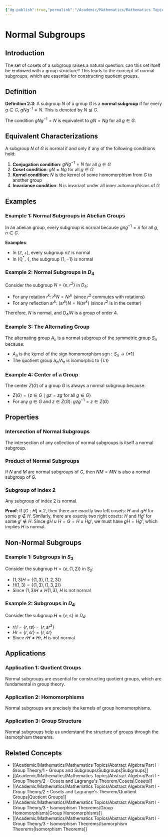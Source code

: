 ```yaml
---
{"dg-publish":true,"permalink":"/Academic/Mathematics/Mathematics Topics/Abstract Algebra/Part I - Group Theory/2 - Cosets and Lagrange's Theorem/Normal Subgroups/"}
---
```



# Normal Subgroups

## Introduction

The set of cosets of a subgroup raises a natural question: can this set itself be endowed with a group structure? This leads to the concept of normal subgroups, which are essential for constructing quotient groups.

## Definition

**Definition 2.3**: A subgroup $N$ of a group $G$ is a **normal subgroup** if for every $g \in G$, $gNg^{-1} = N$. This is denoted by $N \trianglelefteq G$.

The condition $gNg^{-1} = N$ is equivalent to $gN = Ng$ for all $g \in G$.

## Equivalent Characterizations

A subgroup $N$ of $G$ is normal if and only if any of the following conditions hold:

1. **Conjugation condition**: $gNg^{-1} = N$ for all $g \in G$
2. **Coset condition**: $gN = Ng$ for all $g \in G$
3. **Kernel condition**: $N$ is the kernel of some homomorphism from $G$ to another group
4. **Invariance condition**: $N$ is invariant under all inner automorphisms of $G$

## Examples

### Example 1: Normal Subgroups in Abelian Groups

In an abelian group, every subgroup is normal because $gng^{-1} = n$ for all $g, n \in G$.

**Examples**:
- In $(\mathbb{Z}, +)$, every subgroup $n\mathbb{Z}$ is normal
- In $(\mathbb{Q}^*, \cdot)$, the subgroup $\{1, -1\}$ is normal

### Example 2: Normal Subgroups in $D_4$

Consider the subgroup $N = \{e, r^2\}$ in $D_4$:
- For any rotation $r^k$: $r^k N = N r^k$ (since $r^2$ commutes with rotations)
- For any reflection $sr^k$: $(sr^k)N = N(sr^k)$ (since $r^2$ is in the center)

Therefore, $N$ is normal, and $D_4/N$ is a group of order 4.

### Example 3: The Alternating Group

The alternating group $A_n$ is a normal subgroup of the symmetric group $S_n$ because:
- $A_n$ is the kernel of the sign homomorphism $\text{sgn}: S_n \to \{\pm 1\}$
- The quotient group $S_n/A_n$ is isomorphic to $\{\pm 1\}$

### Example 4: Center of a Group

The center $Z(G)$ of a group $G$ is always a normal subgroup because:
- $Z(G) = \{z \in G \mid gz = zg \text{ for all } g \in G\}$
- For any $g \in G$ and $z \in Z(G)$: $gzg^{-1} = z \in Z(G)$

## Properties

### Intersection of Normal Subgroups
The intersection of any collection of normal subgroups is itself a normal subgroup.

### Product of Normal Subgroups
If $N$ and $M$ are normal subgroups of $G$, then $NM = MN$ is also a normal subgroup of $G$.

### Subgroup of Index 2
Any subgroup of index 2 is normal.

**Proof**: If $[G : H] = 2$, then there are exactly two left cosets: $H$ and $gH$ for some $g \notin H$. Similarly, there are exactly two right cosets: $H$ and $Hg'$ for some $g' \notin H$. Since $gH \cup H = G = H \cup Hg'$, we must have $gH = Hg'$, which implies $H$ is normal.

## Non-Normal Subgroups

### Example 1: Subgroups in $S_3$

Consider the subgroup $H = \{e, (1,2)\}$ in $S_3$:
- $(1,3)H = \{(1,3), (1,2,3)\}$
- $H(1,3) = \{(1,3), (1,3,2)\}$
- Since $(1,3)H \neq H(1,3)$, $H$ is not normal

### Example 2: Subgroups in $D_4$

Consider the subgroup $H = \{e, s\}$ in $D_4$:
- $rH = \{r, rs\} = \{r, sr^3\}$
- $Hr = \{r, sr\} = \{r, sr\}$
- Since $rH \neq Hr$, $H$ is not normal

## Applications

### Application 1: Quotient Groups
Normal subgroups are essential for constructing quotient groups, which are fundamental in group theory.

### Application 2: Homomorphisms
Normal subgroups are precisely the kernels of group homomorphisms.

### Application 3: Group Structure
Normal subgroups help us understand the structure of groups through the isomorphism theorems.

## Related Concepts

- [[Academic/Mathematics/Mathematics Topics/Abstract Algebra/Part I - Group Theory/1 - Groups and Subgroups/Subgroups\|Subgroups]]
- [[Academic/Mathematics/Mathematics Topics/Abstract Algebra/Part I - Group Theory/2 - Cosets and Lagrange's Theorem/Cosets\|Cosets]]
- [[Academic/Mathematics/Mathematics Topics/Abstract Algebra/Part I - Group Theory/2 - Cosets and Lagrange's Theorem/Quotient Groups\|Quotient Groups]]
- [[Academic/Mathematics/Mathematics Topics/Abstract Algebra/Part I - Group Theory/3 - Isomorphism Theorems/Group Homomorphisms\|Group Homomorphisms]]
- [[Academic/Mathematics/Mathematics Topics/Abstract Algebra/Part I - Group Theory/3 - Isomorphism Theorems/Isomorphism Theorems\|Isomorphism Theorems]] 